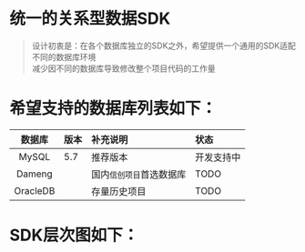 # 统一的关系型数据SDK

> 设计初衷是：在各个数据库独立的SDK之外，希望提供一个通用的SDK适配不同的数据库环境   
> 减少因不同的数据库导致修改整个项目代码的工作量


# 希望支持的数据库列表如下：

| 数据库 |  版本 | 补充说明 | 状态 | 
|:----------------:|:----|:-----------------|:----|
|MySQL|5.7 |推荐版本| 开发支持中 |
|Dameng| |国内`信创项目`首选数据库| TODO |
|OracleDB| |存量历史项目| TODO |

# SDK层次图如下：
